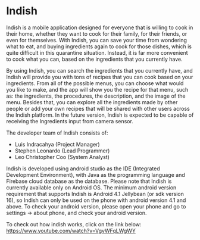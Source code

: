 # Indish

Indish is a mobile application designed for everyone that is willing to cook in their home, whether they want to cook for their family, for their friends, or even for themselves. With Indish, you can save your time from wondering what to eat, and buying ingredients again to cook for those dishes, which is quite difficult in this quarantine situation. Instead, it is far more convenient to cook what you can, based on the ingredients that you currently have.

By using Indish, you can search the ingredients that you currently have, and Indish will provide you with tons of recipes that you can cook based on your ingredients. From all of the possible menus, you can choose what would you like to make, and the app will show you the recipe for that menu, such as: the ingredients, the procedures, the description, and the image of the menu. Besides that, you can explore all the ingredients made by other people or add your own recipes that will be shared with other users across the Indish platform. In the future version, Indish is expected to be capable of receiving the Ingredients input from camera sensor.

The developer team of Indish consists of:
- Luis Indracahya (Project Manager)
- Stephen Leonardo (Lead Programmer)
- Leo Christopher Coo (System Analyst)

Indish is developed using android studio as the IDE (Integrated Development Environment), with Java as the programming language and Firebase cloud database as the database. Please note that Indish is currently available only on Android OS. The minimum android version requirement that supports Indish is Android 4.1 Jellybean (or sdk version 16), so Indish can only be used on the phone with android version 4.1 and above. To check your android version, please open your phone and go to settings -> about phone, and check your android version.

To check out how indish works, click on the link below:
https://www.youtube.com/watch?v=VgvWFqLWgWY
